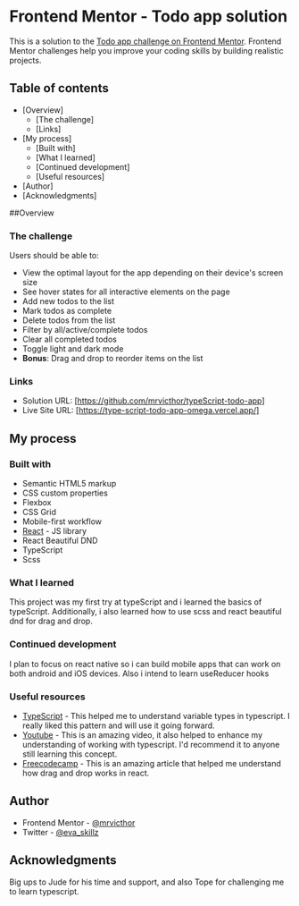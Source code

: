 # Frontend Mentor - Todo app solution

This is a solution to the [Todo app challenge on Frontend Mentor](https://www.frontendmentor.io/challenges/todo-app-Su1_KokOW). Frontend Mentor challenges help you improve your coding skills by building realistic projects.

## Table of contents

- [Overview]
  - [The challenge]
  - [Links]
- [My process]
  - [Built with]
  - [What I learned]
  - [Continued development]
  - [Useful resources]
- [Author]
- [Acknowledgments]

##Overview

### The challenge

Users should be able to:

- View the optimal layout for the app depending on their device's screen size
- See hover states for all interactive elements on the page
- Add new todos to the list
- Mark todos as complete
- Delete todos from the list
- Filter by all/active/complete todos
- Clear all completed todos
- Toggle light and dark mode
- **Bonus**: Drag and drop to reorder items on the list

### Links

- Solution URL: [https://github.com/mrvicthor/typeScript-todo-app]
- Live Site URL: [https://type-script-todo-app-omega.vercel.app/]

## My process

### Built with

- Semantic HTML5 markup
- CSS custom properties
- Flexbox
- CSS Grid
- Mobile-first workflow
- [React](https://reactjs.org/) - JS library
- React Beautiful DND
- TypeScript
- Scss

### What I learned

This project was my first try at typeScript and i learned the basics of typeScript. Additionally, i also learned how to use scss and react beautiful dnd for drag and drop.

### Continued development

I plan to focus on react native so i can build mobile apps that can work on both android and iOS devices. Also i intend to learn useReducer hooks

### Useful resources

- [TypeScript](https://www.typescriptlang.org/) - This helped me to understand variable types in typescript. I really liked this pattern and will use it going forward.
- [Youtube](https://www.youtube.com/watch?v=FJDVKeh7RJI&t=3356s) - This is an amazing video, it also helped to enhance my understanding of working with typescript. I'd recommend it to anyone still learning this concept.
- [Freecodecamp](https://www.freecodecamp.org/news/how-to-add-drag-and-drop-in-react-with-react-beautiful-dnd/) - This is an amazing article that helped me understand how drag and drop works in react.

## Author

- Frontend Mentor - [@mrvicthor](https://www.frontendmentor.io/profile/mrvicthor)
- Twitter - [@eva_skillz](https://twitter.com/eva_skillz)

## Acknowledgments

Big ups to Jude for his time and support, and also Tope for challenging me to learn typescript.
